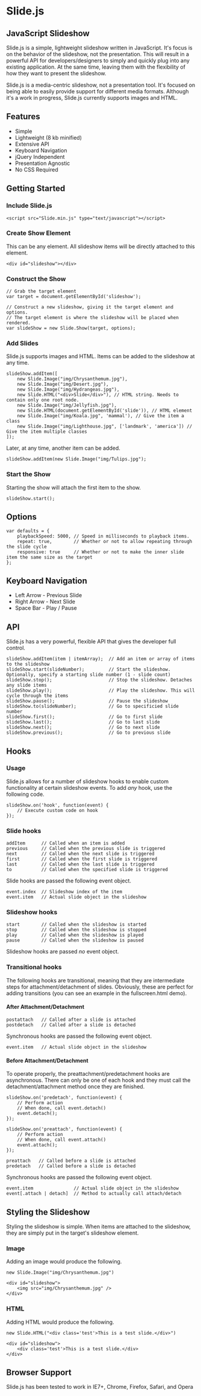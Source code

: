 # Slide.js
## JavaScript Slideshow

Slide.js is a simple, lightweight slideshow written in JavaScript. It's focus is on the behavior of the slideshow, not the presentation. This will result in a powerful API for developers/designers to simply and quickly plug into any existing application. At the same time, leaving them with the flexibility of how they want to present the slideshow.

Slide.js is a media-centric slideshow, not a presentation tool. It's focused on being able to easily provide support for different media formats. Although it's a work in progress, Slide.js currently supports images and HTML.

## Features

- Simple
- Lightweight (8 kb minified)
- Extensive API
- Keyboard Navigation
- jQuery Independent
- Presentation Agnostic
- No CSS Required

## Getting Started

### Include Slide.js

	<script src="Slide.min.js" type="text/javascript"></script>

### Create Show Element

This can be any element. All slideshow items will be directly attached to this element.

	<div id="slideshow"></div>

### Construct the Show

	// Grab the target element
	var target = document.getElementById('slideshow');

	// Construct a new slideshow, giving it the target element and options.
	// The target element is where the slideshow will be placed when rendered.
	var slideShow = new Slide.Show(target, options);

### Add Slides

Slide.js supports images and HTML. Items can be added to the slideshow at any time.

	slideShow.addItem([
		new Slide.Image("img/Chrysanthemum.jpg"),
		new Slide.Image("img/Desert.jpg"),
		new Slide.Image("img/Hydrangeas.jpg"),
		new Slide.HTML("<div>Slide</div>"), // HTML string. Needs to contain only one root node.
		new Slide.Image("img/Jellyfish.jpg"),
		new Slide.HTML(document.getElementById('slide')), // HTML element
		new Slide.Image("img/Koala.jpg", 'mammal'), // Give the item a class
		new Slide.Image("img/Lighthouse.jpg", ['landmark', 'america']) // Give the item multiple classes
	]);

Later, at any time, another item can be added.

	slideShow.addItem(new Slide.Image("img/Tulips.jpg");

### Start the Show

Starting the show will attach the first item to the show.

	slideShow.start();

## Options

    var defaults = {
		playbackSpeed: 5000, // Speed in milliseconds to playback items.
		repeat: true,        // Whether or not to allow repeating through the slide cycle
		responsive: true     // Whether or not to make the inner slide item the same size as the target
	};

## Keyboard Navigation

- Left Arrow - Previous Slide
- Right Arrow - Next Slide
- Space Bar - Play / Pause

## API

Slide.js has a very powerful, flexible API that gives the developer full control.

	slideShow.addItem(item | itemArray);  // Add an item or array of items to the slideshow
	slideShow.start(slideNumber);         // Start the slideshow. Optionally, specify a starting slide number (1 - slide count)
	slideShow.stop();                     // Stop the slideshow. Detaches any slide items
	slideShow.play();                     // Play the slideshow. This will cycle through the items
	slideShow.pause();                    // Pause the slideshow
	slideShow.to(slideNumber);            // Go to specificied slide number
	slideShow.first();                    // Go to first slide
	slideShow.last();                     // Go to last slide
	slideShow.next();                     // Go to next slide
	slideShow.previous();                 // Go to previous slide

## Hooks

### Usage

Slide.js allows for a number of slideshow hooks to enable custom functionality at certain slideshow events. To add _any_ hook, use the following code.

	slideShow.on('hook', function(event) {
		// Execute custom code on hook
	});

### Slide hooks

	addItem      // Called when an item is added
	previous     // Called when the previous slide is triggered
	next         // Called when the next slide is triggered
	first        // Called when the first slide is triggered
	last         // Called when the last slide is triggered
	to           // Called when the specified slide is triggered

Slide hooks are passed the following event object.

	event.index  // Slideshow index of the item
	event.item   // Actual slide object in the slideshow

### Slideshow hooks

	start        // Called when the slideshow is started
	stop         // Called when the slideshow is stopped
	play         // Called when the slideshow is played
	pause        // Called when the slideshow is paused

Slideshow hooks are passed _no_ event object.

### Transitional hooks

The following hooks are transitional, meaning that they are intermediate steps for attachment/detachment of slides. Obviously, these are perfect for adding transitions (you can see an example in the fullscreen.html demo).

#### After Attachment/Detachment

	postattach   // Called after a slide is attached
	postdetach   // Called after a slide is detached

Synchronous hooks are passed the following event object.

	event.item   // Actual slide object in the slideshow

#### Before Attachment/Detachment

To operate properly, the preattachment/predetachment hooks are asynchronous. There can only be one of each hook and they must call the detachment/attachment method once they are finished.

	slideShow.on('predetach', function(event) {
		// Perform action
		// When done, call event.detach()
		event.detach();
	});

	slideShow.on('preattach', function(event) {
		// Perform action
		// When done, call event.attach()
		event.attach();
	});

	preattach   // Called before a slide is attached
	predetach   // Called before a slide is detached

Synchronous hooks are passed the following event object.

	event.item               // Actual slide object in the slideshow
	event[.attach | detach]  // Method to actually call attach/detach

## Styling the Slideshow

Styling the slideshow is simple. When items are attached to the slideshow, they are simply put in the target's slideshow element.

### Image

Adding an image would produce the following.

	new Slide.Image("img/Chrysanthemum.jpg")

	<div id="slideshow">
		<img src="img/Chrysanthemum.jpg" />
	</div>

### HTML

Adding HTML would produce the following.

	new Slide.HTML("<div class='test'>This is a test slide.</div>")

	<div id="slideshow">
		<div class='test'>This is a test slide.</div>
	</div>

## Browser Support

Slide.js has been tested to work in IE7+, Chrome, Firefox, Safari, and Opera